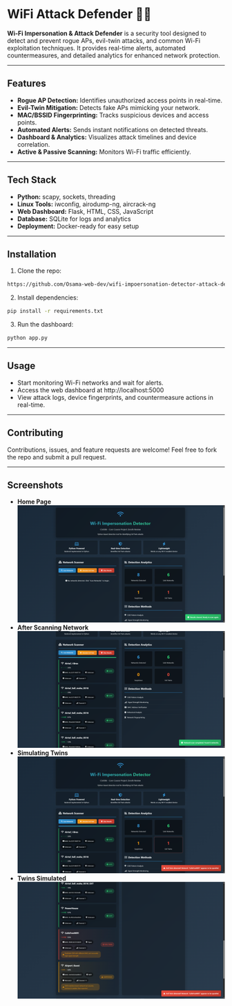 # WiFi Attack Defender 🚨📡

**Wi-Fi Impersonation & Attack Defender** is a security tool designed to detect and prevent rogue APs, evil-twin attacks, and common Wi-Fi exploitation techniques. It provides real-time alerts, automated countermeasures, and detailed analytics for enhanced network protection.

---

## Features
- **Rogue AP Detection:** Identifies unauthorized access points in real-time.
- **Evil-Twin Mitigation:** Detects fake APs mimicking your network.
- **MAC/BSSID Fingerprinting:** Tracks suspicious devices and access points.
- **Automated Alerts:** Sends instant notifications on detected threats.
- **Dashboard & Analytics:** Visualizes attack timelines and device correlation.
- **Active & Passive Scanning:** Monitors Wi-Fi traffic efficiently.

---

## Tech Stack
- **Python:** scapy, sockets, threading  
- **Linux Tools:** iwconfig, airodump-ng, aircrack-ng  
- **Web Dashboard:** Flask, HTML, CSS, JavaScript  
- **Database:** SQLite for logs and analytics  
- **Deployment:** Docker-ready for easy setup  

---

## Installation
1. Clone the repo:  
```bash
https://github.com/Osama-web-dev/wifi-impoersonation-detector-attack-defender.git
```

2. Install dependencies:  
```bash
pip install -r requirements.txt
```

3. Run the dashboard:
```bash
python app.py
```

---

## Usage
- Start monitoring Wi-Fi networks and wait for alerts.
- Access the web dashboard at http://localhost:5000
- View attack logs, device fingerprints, and countermeasure actions in real-time.

---

## Contributing
Contributions, issues, and feature requests are welcome!
Feel free to fork the repo and submit a pull request.

---

## Screenshots
- **Home Page**
![Home Page](./ouput/HomePage.png)
- **After Scanning Network**
![Networks Scanned](./ouput/NetworksScanned.png)
- **Simulating Twins**
![Generating Evil Twins 1](./ouput/Generating-Evil-Twins-1.png)
- **Twins Simulated**
![Generating Evil Twins 2](./ouput/Generating-Evil-Twins-2.png)
